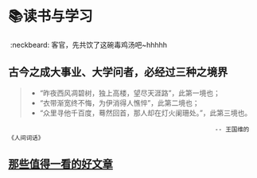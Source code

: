 # :books:读书与学习
  :neckbeard: 客官，先共饮了这碗毒鸡汤吧~hhhhh
  
## 古今之成大事业、大学问者，必经过三种之境界

 > - “昨夜西风凋碧树，独上高楼，望尽天涯路”，此第一境也；
 > - “衣带渐宽终不悔，为伊消得人憔悴”，此第二境也；
 > - “众里寻他千百度，蓦然回首，那人却在灯火阑珊处。”，此第三境也。
 
                                                              -- 王国维的《人间词话》


## [那些值得一看的好文章](https://github.com/SoooHy/blog/issues/1)
